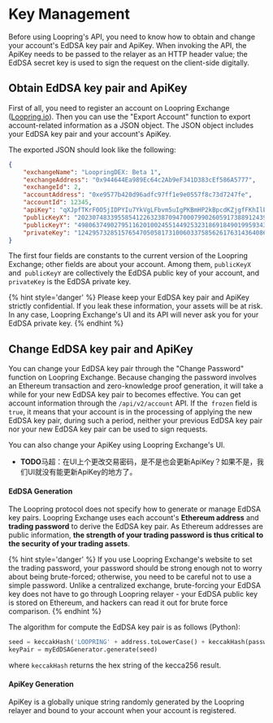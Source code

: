 
# Key Management

Before using Loopring's API, you need to know how to obtain and change your account's EdDSA key pair and ApiKey. When invoking the API, the ApiKey needs to be passed to the relayer as an HTTP header value; the EdDSA secret key is used to sign the request on the client-side digitally.

## Obtain EdDSA key pair and ApiKey


First of all, you need to register an account on Loopring Exchange ([Loopring.io](https://loopring.io)). Then you can use the "Export Account" function to export account-related information as a JSON object. The JSON object includes your EdDSA key pair and your account's ApiKey.

The exported JSON should look like the following:

```json
{
    "exchangeName": "LoopringDEX: Beta 1",
    "exchangeAddress": "0x944644Ea989Ec64c2Ab9eF341D383cEf586A5777",
    "exchangeId": 2,
    "accountAddress": "0xe9577b420d96adfc97ff1e9e0557f8c73d7247fe",
    "accountId": 12345,
    "apiKey": "qXJpfTKrF0O5jIDPYIu7YkVgLFbvm5uIgPKBmHP2kBpcdKZjgfFKhIlE8evo9lKa",
    "publicKeyX": "20230748339558541226323870947000799026059173889124399831342481595010628000129",
    "publicKeyY": "4980637490279511620100245514492532318691849019959343538108355525575855311214",
    "privateKey": "1242957328515765470505817310060337585626176314364086438653683782645761561015"
}
```

The first four fields are constants to the current version of the Loopring Exchange; other fields are about your account. Among them, `publicKeyX` and` publicKeyY`  are collectively the EdDSA public key of your account, and `privateKey` is the EdDSA private key.


{% hint style='danger' %}
Please keep your EdDSA key pair and ApiKey strictly confidential. If you leak these information, your assets will be at risk.
In any case, Loopring Exchange's UI and its API will never ask you for your EdDSA private key.
{% endhint %}


## Change EdDSA key pair and ApiKey

You can change your EdDSA key pair through the "Change Password" function on Loopring Exchange. Because changing the password involves an Ethereum transaction and zero-knowledge proof generation, it will take a while for your new EdDSA key pair to becomes effective. You can get account information through the `/api/v2/account` API. If the` frozen` field is `true`, it means that your account is in the processing of applying the new EdDSA key pair, during such a period, neither your previous EdDSA key pair nor your new EdDSA key pair can be used to sign requests.

You can also change your ApiKey using Loopring Exchange's UI.

- **TODO**马超：在UI上个更改交易密码，是不是也会更新ApiKey？如果不是，我们UI就没有能更新ApiKey的地方了。

#### EdDSA Generation
The Loopring protocol does not specify how to generate or manage  EdDSA key pairs. Loopring Exchange uses each account's **Ethereum address** and **trading password** to derive the EdDSA key pair.
As Ethereum addresses are public information, **the strength of your trading password is thus critical to the security of your trading assets**.


{% hint style='danger' %}
If you use Loopring Exchange's website to set the trading password, your password should be strong enough not to worry about being brute-forced; otherwise, you need to be careful not to use a simple password. Unlike a centralized exchange, brute-forcing your EdDSA key does not have to go through Loopring relayer - your EdDSA public key is stored on Ethereum, and hackers can read it out for brute force comparison.
{% endhint %}


The algorithm for compute the EdDSA key pair is as follows (Python):

```python
seed = keccakHash('LOOPRING' + address.toLowerCase() + keccakHash(password))
keyPair = myEdDSAGenerator.generate(seed)
```
where `keccakHash` returns the hex string of the kecca256 result.


#### ApiKey Generation

ApiKey is a globally unique string randomly generated by the Loopring relayer and bound to your account when your account is registered.